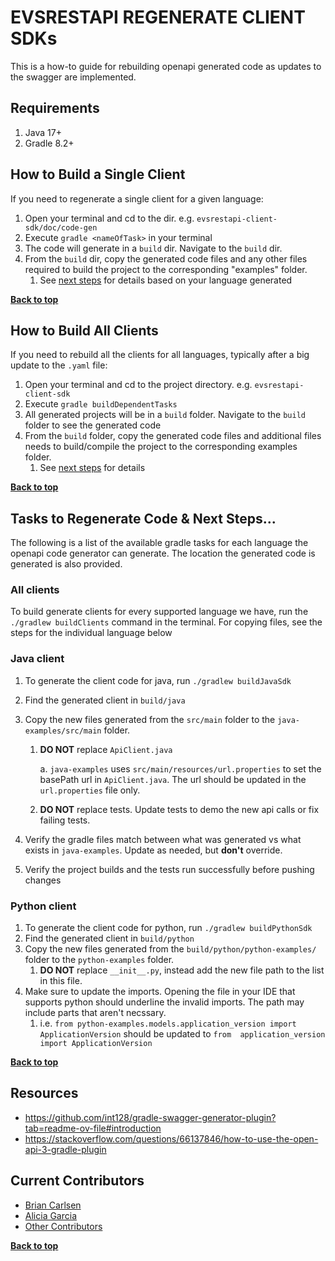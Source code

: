 <a name="top" />

# EVSRESTAPI REGENERATE CLIENT SDKs

This is a how-to guide for rebuilding openapi generated code as updates to the swagger are implemented.

## Requirements

1. Java 17+
2. Gradle 8.2+

## How to Build a Single Client

If you need to regenerate a single client for a given language:

1. Open your terminal and cd to the dir. e.g. `evsrestapi-client-sdk/doc/code-gen`
2. Execute `gradle <nameOfTask>` in your terminal
3. The code will generate in a `build` dir. Navigate to the `build` dir.
4. From the `build` dir, copy the generated code files and any other files required to build the project to the
   corresponding "examples" folder.
   1. See [next steps](#tasks-to-regenerate-code--next-steps) for details based on your language generated

**[Back to top](#evsrestapi-generate-client-code)**

## How to Build All Clients

If you need to rebuild all the clients for all languages, typically after a big update to the `.yaml` file:

1. Open your terminal and cd to the project directory. e.g. `evsrestapi-client-sdk`
2. Execute `gradle buildDependentTasks`
3. All generated projects will be in a `build` folder. Navigate to the `build` folder to see the generated code
4. From the `build` folder, copy the generated code files and additional files needs to build/compile the project to the
   corresponding examples folder.
   1. See [next steps](#tasks-to-regenerate-code--next-steps) for details

**[Back to top](#evsrestapi-generate-client-code)**

## Tasks to Regenerate Code & Next Steps...

The following is a list of the available gradle tasks for each language the openapi code generator can generate. The
location the generated code is generated is also provided.

### All clients

To build generate clients for every supported language we have, run the `./gradlew buildClients` command in the
terminal.
For copying files, see the steps for the individual language below

### Java client

1. To generate the client code for java, run `./gradlew buildJavaSdk`
2. Find the generated client in `build/java`
3. Copy the new files generated from the `src/main` folder to the `java-examples/src/main` folder.
   1. **DO NOT** replace `ApiClient.java`  

         a. `java-examples` uses `src/main/resources/url.properties` to set the basePath url in `ApiClient.java`. 
      The url should be updated in the `url.properties` file only.

     2. **DO NOT** replace tests. Update tests to demo the new api calls or fix failing tests.
       
4. Verify the gradle files match between what was generated vs what exists in `java-examples`. Update as needed, but 
   **don't** override.
5. Verify the project builds and the tests run successfully before pushing changes

### Python client 
1. To generate the client code for python, run `./gradlew buildPythonSdk`
2. Find the generated client in `build/python`
3. Copy the new files generated from the `build/python/python-examples/` folder to the `python-examples` folder. 
   1. **DO NOT** replace `__init__.py`, instead add the new file path to the list in this file.
4. Make sure to update the imports. Opening the file in your IDE that supports python should underline the invalid 
   imports. The path may include parts that aren't necssary. 
   1. i.e. `from python-examples.models.application_version import ApplicationVersion` should be updated to `from 
      application_version import ApplicationVersion`

**[Back to top](#evsrestapi-generate-client-code)**

## Resources

* https://github.com/int128/gradle-swagger-generator-plugin?tab=readme-ov-file#introduction
* https://stackoverflow.com/questions/66137846/how-to-use-the-open-api-3-gradle-plugin

## Current Contributors

- [Brian Carlsen](https://github.com/bcarlsenca)
- [Alicia Garcia](https://github.com/gaaliciA1990)
- [Other Contributors](https://github.com/NCIEVS/evsrestapi-client-SDK/graphs/contributors)

**[Back to top](#evsrestapi-generate-client-code)**
